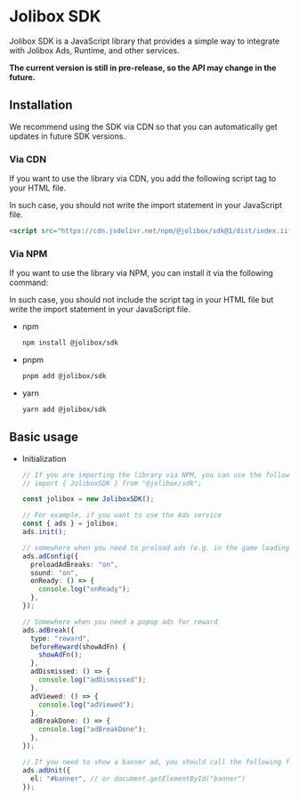 # Jolibox SDK

Jolibox SDK is a JavaScript library that provides a simple way to integrate with Jolibox Ads, Runtime, and other services.

**The current version is still in pre-release, so the API may change in the future.**

## Installation

We recommend using the SDK via CDN so that you can automatically get updates in future SDK versions.

### Via CDN

If you want to use the library via CDN, you add the following script tag to your HTML file.

In such case, you should not write the import statement in your JavaScript file.

```html
<script src="https://cdn.jsdelivr.net/npm/@jolibox/sdk@1/dist/index.iife.js"></script>
```

### Via NPM

If you want to use the library via NPM, you can install it via the following command:

In such case, you should not include the script tag in your HTML file but write the import statement in your JavaScript file.

- npm

  ```bash
  npm install @jolibox/sdk
  ```

- pnpm

  ```bash
  pnpm add @jolibox/sdk
  ```

- yarn

  ```bash
  yarn add @jolibox/sdk
  ```

## Basic usage

- Initialization

  ```typescript
  // If you are importing the library via NPM, you can use the following import statement
  // import { JoliboxSDK } from "@jolibox/sdk";

  const jolibox = new JoliboxSDK();

  // For example, if you want to use the Ads service
  const { ads } = jolibox;
  ads.init();

  // somewhere when you need to preload ads (e.g. in the game loading screen)
  ads.adConfig({
    preloadAdBreaks: "on",
    sound: "on",
    onReady: () => {
      console.log("onReady");
    },
  });

  // Somewhere when you need a popup ads for reward
  ads.adBreak({
    type: "reward",
    beforeReward(showAdFn) {
      showAdFn();
    },
    adDismissed: () => {
      console.log("adDismissed");
    },
    adViewed: () => {
      console.log("adViewed");
    },
    adBreakDone: () => {
      console.log("adBreakDone");
    },
  });

  // If you need to show a banner ad, you should call the following function when you start the App
  ads.adUnit({
    el: "#banner", // or document.getElementById("banner")
  });
  ```
